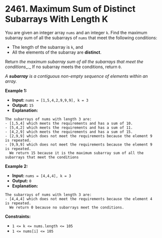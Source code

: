 # 2461. Maximum Sum of Distinct Subarrays With Length K

You are given an integer array `nums` and an integer `k`. Find the maximum subarray sum of all the subarrays of `nums` that meet the following conditions:

*   The length of the subarray is `k`, and
*   All the elements of the subarray are **distinct**.

Return _the maximum subarray sum of all the subarrays that meet the conditions__._ If no subarray meets the conditions, return `0`.

_A **subarray** is a contiguous non-empty sequence of elements within an array._

**Example 1:**

* **Input:** `nums = [1,5,4,2,9,9,9], k = 3`
* **Output:** `15`
* **Explanation:**
```
The subarrays of nums with length 3 are:
- [1,5,4] which meets the requirements and has a sum of 10.
- [5,4,2] which meets the requirements and has a sum of 11.
- [4,2,9] which meets the requirements and has a sum of 15.
- [2,9,9] which does not meet the requirements because the element 9 is repeated.
- [9,9,9] which does not meet the requirements because the element 9 is repeated.
  We return 15 because it is the maximum subarray sum of all the subarrays that meet the conditions
```

**Example 2:**

* **Input:** `nums = [4,4,4], k = 3`
* **Output:** `0`
* **Explanation:**
```
The subarrays of nums with length 3 are:
- [4,4,4] which does not meet the requirements because the element 4 is repeated.
  We return 0 because no subarrays meet the conditions.
```

**Constraints:**

*   `1 <= k <= nums.length <= 105`
*   `1 <= nums[i] <= 105`
